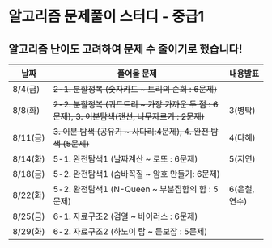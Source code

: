 # 알고리즘 문제풀이 스터디 - 중급1

## 알고리즘 난이도 고려하여 문제 수 줄이기로 했습니다!

날짜|풀어올 문제| 내용발표
---|---|---|
8/4(금) | ~~2-1. 분할정복 (숫자카드 ~ 트리의 순회 : 6문제)~~|
8/8(화) | ~~2-2. 분할정복 (쿼드트리 ~ 가장 가까운 두 점 : 6문제), 3. 이분탐색(랜선, 나무자르기 : 2문제)~~| 3(병탁)
8/11(금) | ~~3. 이분 탐색 (공유기 ~ 사다리:4문제), 4. 완전 탐색 (5문제)~~|4(다혜)
8/14(화) | 5-1. 완전탐색1 (날짜계산 ~ 로또 : 6문제) |5(지연)
8/18(금) | 5-2. 완전탐색1 (숨바꼭질 ~ 암호 만들기: 6문제)|
8/22(화) | 5-2. 완전탐색1 (N-Queen ~ 부분집합의 합 : 5문제)|6(은철, 연수)
8/25(금) | 6-1. 자료구조2 (검열 ~ 바이러스 : 6문제)|
8/29(화) | 6-2. 자료구조2 (하노이 탑 ~ 듣보잡 : 5문제)
